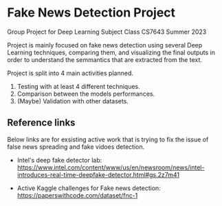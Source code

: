 # Fake News Detection Project
Group Project for Deep Learning Subject Class CS7643 Summer 2023

Project is mainly focused on fake news detection using several Deep Learning techniques, comparing them, and visualizing the final outputs in order to understand the semmantics that are extracted from the text.

Project is split into 4 main activities planned.

1. Testing with at least 4 different techniques.
2. Comparison between the models performances.
3. (Maybe) Validation with other datasets.


## Reference links
Below links are for exsisting active work that is trying to fix the issue of false news spreading and fake vidoes detection.

- Intel's deep fake detector lab: https://www.intel.com/content/www/us/en/newsroom/news/intel-introduces-real-time-deepfake-detector.html#gs.2z7m41

- Active Kaggle challenges for Fake news detection: https://paperswithcode.com/dataset/fnc-1
